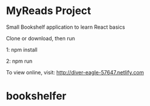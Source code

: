 # MyReads Project
Small Bookshelf application to learn React basics

Clone or download, then run

1: npm install

2: npm run

To view online, visit: http://diver-eagle-57647.netlify.com

# bookshelfer
